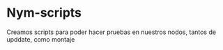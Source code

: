 # Nym-scripts
 Creamos scripts para poder hacer pruebas en nuestros nodos, tantos de upddate, como montaje
